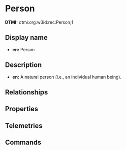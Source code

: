 # Person
**DTMI:** dtmi:org:w3id:rec:Person;1
## Display name
- **en:** Person
## Description
- **en:** A natural person (i.e., an individual human being).
## Relationships
## Properties
## Telemetries
## Commands
